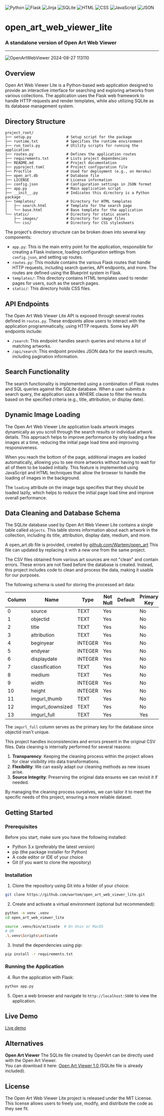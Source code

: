 ![Python](https://img.shields.io/badge/language-Python-blue.svg)
![Flask](https://img.shields.io/badge/framework-Flask-lightgrey.svg)
![Jinja](https://img.shields.io/badge/template%20engine-Jinja-yellow.svg)
![SQLite](https://img.shields.io/badge/database-SQLite-blue.svg)
![HTML](https://img.shields.io/badge/language-HTML-orange.svg)
![CSS](https://img.shields.io/badge/language-CSS-green.svg)
![JavaScript](https://img.shields.io/badge/language-JavaScript-yellow.svg)
![JSON](https://img.shields.io/badge/data-JSON-lightblue.svg)

# open_art_web_viewer_lite
### A standalone version of Open Art Web Viewer
----------------------
![OpenArtWebViewer 2024-08-27 113110](https://github.com/user-attachments/assets/78a8d204-0b1b-4fb5-ae0c-3ea05ee1230a)

**Overview**
------------

Open Art Web Viewer Lite is a Python-based web application designed to provide an interactive interface for searching and exploring artworks from various collections. The application uses the Flask web framework to handle HTTP requests and render templates, while also utilizing SQLite as its database management system.

**Directory Structure**
----------------------
```
project_root/
├── setup.py                # Setup script for the package
├── runtime.txt             # Specifies the runtime environment
├── run_tools.py            # Utility scripts for running the application
├── routes.py               # Defines the application routes
├── requirements.txt        # Lists project dependencies
├── README.md               # Project documentation
├── pyproject.toml          # Project configuration file
├── Procfile                # Used for deployment (e.g., on Heroku)
├── open_art.db             # Database file
├── LICENSE                 # License information
├── config.json             # Configuration settings in JSON format
├── app.py                  # Main application script
├── __init__.py             # Indicates this directory is a Python package
├── templates/              # Directory for HTML templates
│   ├── search.html         # Template for the search page
│   └── base.html           # Base template for the application
└── static/                 # Directory for static assets
    ├── images/             # Directory for image files
    └── css/                # Directory for CSS stylesheets
```

The project's directory structure can be broken down into several key components:

* `app.py`: This is the main entry point for the application, responsible for creating a Flask instance, loading configuration settings from `config.json`, and setting up routes.
* `routes.py`: This module contains the various Flask routes that handle HTTP requests, including search queries, API endpoints, and more. The routes are defined using the Blueprint system in Flask.
* `templates/`: This directory contains HTML templates used to render pages for users, such as the search pages.
* `static/`: This directory holds CSS files.

**API Endpoints**
----------------

The Open Art Web Viewer Lite API is exposed through several routes defined in `routes.py`. These endpoints allow users to interact with the application programmatically, using HTTP requests. Some key API endpoints include:

* `/search`: This endpoint handles search queries and returns a list of matching artworks.
* `/api/search`: This endpoint provides JSON data for the search results, including pagination information.

**Search Functionality**
------------------------

The search functionality is implemented using a combination of Flask routes and SQL queries against the SQLite database. When a user submits a search query, the application uses a WHERE clause to filter the results based on the specified criteria (e.g., title, attribution, or display date).

**Dynamic Image Loading**
-------------------------

The Open Art Web Viewer Lite application loads artwork images dynamically as you scroll through the search results or individual artwork details. This approach helps to improve performance by only loading a few images at a time, reducing the initial page load time and improving responsiveness.

When you reach the bottom of the page, additional images are loaded automatically, allowing you to see more artworks without having to wait for all of them to be loaded initially. This feature is implemented using JavaScript and HTML techniques that allow the browser to handle the loading of images in the background.

The `loading` attribute on the image tags specifies that they should be loaded lazily, which helps to reduce the initial page load time and improve overall performance.

**Data Cleaning and Database Schema**
------------------

The SQLite database used by Open Art Web Viewer Lite contains a single table called `objects`. This table stores information about each artwork in the collection, including its title, attribution, display date, medium, and more.

A open_art.db file is provided, created by [github.com/Wartem/open_art](https://github.com/Wartem/open_art)
This file can updated by replacing it with a new one from the same project.

The CSV files obtained from various art sources are not "clean" and contain errors. These errors are not fixed before the database is created. Instead, this project includes code to clean and process the data, making it usable for our purposes.

The following schema is used for storing the processed art data:

| Column | Name | Type | Not Null | Default | Primary Key |
|--------|------|------|----------|---------|-------------|
| 0 | source | TEXT | Yes | | No |
| 1 | objectid | TEXT | Yes | | No |
| 2 | title | TEXT | Yes | | No |
| 3 | attribution | TEXT | Yes | | No |
| 4 | beginyear | INTEGER | Yes | | No |
| 5 | endyear | INTEGER | Yes | | No |
| 6 | displaydate | INTEGER | Yes | | No |
| 7 | classification | TEXT | Yes | | No |
| 8 | medium | TEXT | Yes | | No |
| 9 | width | INTEGER | Yes | | No |
| 10 | height | INTEGER | Yes | | No |
| 11 | imgurl_thumb | TEXT | Yes | | No |
| 12 | imgurl_downsized | TEXT | Yes | | No |
| 13 | imgurl_full | TEXT | Yes | | Yes |

The `imgurl_full` column serves as the primary key for the database since objectid insn't unique.

This project handles inconsistencies and errors present in the original CSV files. Data cleaning is internally performed for several reasons:

1. **Transparency**: Keeping the cleaning process within the project allows for clear visibility into data transformations.
2. **Flexibility**: We can easily adapt our cleaning methods as new issues arise.
3. **Source Integrity**: Preserving the original data ensures we can revisit it if needed.

By managing the cleaning process ourselves, we can tailor it to meet the specific needs of this project, ensuring a more reliable dataset.


**Getting Started**
-------------------

### Prerequisites

Before you start, make sure you have the following installed:

* Python 3.x (preferably the latest version)
* pip (the package installer for Python)
* A code editor or IDE of your choice
* Git (if you want to clone the repository)

### Installation

1. Clone the repository using Git into a folder of your choice:
```bash
git clone https://github.com/wartem/open_art_web_viewer_lite.git
```

2. Create and activate a virtual environment (optional but recommended):
```bash
python -m venv .venv
cd open_art_web_viewer_lite

source .venv/bin/activate  # On Unix or MacOS
# OR
.\.venv\Scripts\activate 
```

3. Install the dependencies using pip:
```bash
pip install -r requirements.txt
```

### Running the Application

4. Run the application with Flask:
```bash
python app.py
```
5. Open a web browser and navigate to `http://localhost:5000` to view the application.

**Live Demo**
------------------
[Live demo](https://open-art-web-viewer-lite-fef64c62288d.herokuapp.com/)

**Alternatives**
------------------
**Open Art Viewer**
The SQLite file created by OpenArt can be directly used with the Open Art Viewer.  
You can download it here: [Open Art Viewer 1.0 ](https://sites.google.com/view/wartem/art-viewer) (SQLite file is already included).

**License**
----------

The Open Art Web Viewer Lite project is released under the MIT License. This license allows users to freely use, modify, and distribute the code as they see fit.
